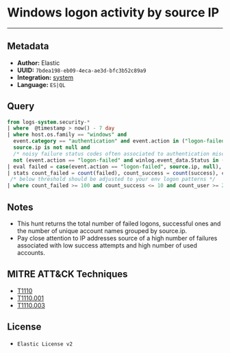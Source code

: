 # Windows logon activity by source IP

---

## Metadata

- **Author:** Elastic
- **UUID:** `7bdea198-eb09-4eca-ae3d-bfc3b52c89a9`
- **Integration:** [system](https://docs.elastic.co/integrations/system)
- **Language:** `ES|QL`

## Query

```sql
from logs-system.security-*
| where  @timestamp > now() - 7 day
| where host.os.family == "windows" and 
  event.category == "authentication" and event.action in ("logon-failed", "logged-in") and winlog.logon.type == "Network" and 
  source.ip is not null and 
  /* noisy failure status codes often associated to authentication misconfiguration */ 
  not (event.action == "logon-failed" and winlog.event_data.Status in ("0xC000015B", "0XC000005E", "0XC0000133", "0XC0000192"))
| eval failed = case(event.action == "logon-failed", source.ip, null), success = case(event.action == "logged-in", source.ip, null)
| stats count_failed = count(failed), count_success = count(success), count_user = count_distinct(winlog.event_data.TargetUserName) by source.ip
 /* below threshold should be adjusted to your env logon patterns */
| where count_failed >= 100 and count_success <= 10 and count_user >= 20
```

## Notes

- This hunt returns the total number of failed logons, successful ones and the number of unique account names grouped by source.ip.
- Pay close attention to IP addresses source of a high number of failures associated with low success attempts and high number of used accounts.
## MITRE ATT&CK Techniques

- [T1110](https://attack.mitre.org/techniques/T1110)
- [T1110.001](https://attack.mitre.org/techniques/T1110/001)
- [T1110.003](https://attack.mitre.org/techniques/T1110/003)

## License

- `Elastic License v2`
